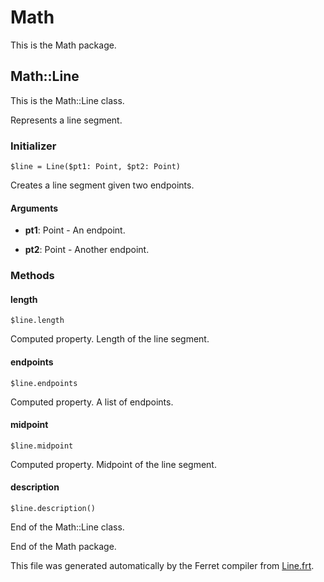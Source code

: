 # Math

This is the Math package.




## Math::Line

This is the Math::Line class.

Represents a line segment.


### Initializer

```
$line = Line($pt1: Point, $pt2: Point)
```

Creates a line segment given two endpoints.


#### Arguments

* __pt1__: Point - An endpoint.

* __pt2__: Point - Another endpoint.

### Methods

#### length

```
$line.length
```

Computed property. Length of the line segment.



#### endpoints

```
$line.endpoints
```

Computed property. A list of endpoints.



#### midpoint

```
$line.midpoint
```

Computed property. Midpoint of the line segment.



#### description

```
$line.description()
```





End of the Math::Line class.





End of the Math package.

This file was generated automatically by the Ferret compiler from
[Line.frt](../Line.frt).
